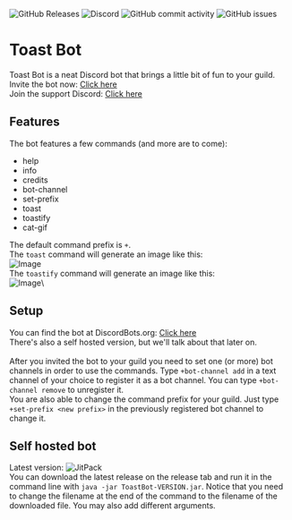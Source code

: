![GitHub Releases](https://img.shields.io/github/downloads/RealCerus/ToastBot/0.1.0/total.svg?style=flat-square) ![Discord](https://img.shields.io/discord/565825337108463626.svg?style=flat-square) ![GitHub commit activity](https://img.shields.io/github/commit-activity/m/RealCerus/ToastBot.svg?style=flat-square) ![GitHub issues](https://img.shields.io/github/issues/RealCerus/ToastBot.svg?style=flat-square)

# Toast Bot
Toast Bot is a neat Discord bot that brings a little bit of fun to your guild.\
Invite the bot now: [Click here](https://discordapp.com/oauth2/authorize?client_id=565579372128501776&permissions=125952&scope=bot)\
Join the support Discord: [Click here](https://discord.gg/ddX3eSf)

## Features
The bot features a few commands (and more are to come):

- help
- info
- credits
- bot-channel
- set-prefix
- toast
- toastify
- cat-gif

The default command prefix is `+`.\
The `toast` command will generate an image like this:\
![Image](https://img.cerus-dev.de/toast_cmd_prev.png)\
The `toastify` command will generate an image like this:\
![Image](https://img.cerus-dev.de/toastify_cmd_prev.png)\

## Setup
You can find the bot at DiscordBots.org: [Click here](https://discordbots.org/bot/565579372128501776)
\
There's also a self hosted version, but we'll talk about that later on.
\
\
After you invited the bot to your guild you need to set one (or more) bot channels in order to use the commands.
Type `+bot-channel add` in a text channel of your choice to register it as a bot channel. You can type `+bot-channel remove` to unregister it.
\
You are also able to change the command prefix for your guild. Just type `+set-prefix <new prefix>` in the previously registered bot channel to change it.

## Self hosted bot
Latest version: ![JitPack](https://img.shields.io/jitpack/v/github/RealCerus/ToastBot.svg?color=lightblue)\
You can download the latest release on the release tab and run it in the command line with `java -jar ToastBot-VERSION.jar`. Notice that you need to change the filename at the end of the command to the filename of the downloaded file. You may also add different arguments.
